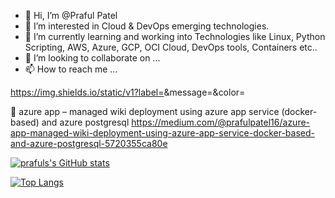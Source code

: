 - 👋 Hi, I’m @Praful Patel
- 👀 I’m interested in Cloud & DevOps emerging technologies.
- 🌱 I’m currently learning and working into Technologies like Linux, Python Scripting, AWS, Azure, GCP, OCI Cloud, DevOps tools, Containers etc..
- 💞️ I’m looking to collaborate on ...
- 📫 How to reach me ...

https://img.shields.io/static/v1?label=<LABEL>&message=<MESSAGE>&color=<COLOR>
  

<!---
prafulpatel16/prafulpatel16 is a ✨ special ✨ repository because its `README.md` (this file) appears on your GitHub profile.
You can click the Preview link to take a look at your changes.
--->
	azure app – managed wiki deployment using azure app service (docker-based) and azure postgresql
https://medium.com/@prafulpatel16/azure-app-managed-wiki-deployment-using-azure-app-service-docker-based-and-azure-postgresql-5720355ca80e

  
  [![prafuls's GitHub stats](https://github-readme-stats.vercel.app/api?username=prafulpatel16&show_icons=true&theme=radical)](https://github.com/prafulpatel16/github-readme-stats)

[![Top Langs](https://github-readme-stats.vercel.app/api/top-langs/?username=prafulpatel16)](https://github.com/prafulpatel16/github-readme-stats)

